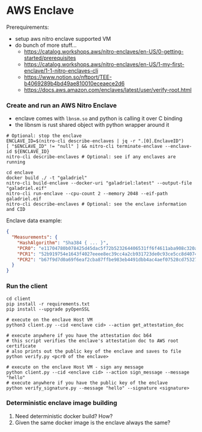 # AWS Enclave

Prerequirements:
* setup aws nitro enclave supported VM
* do bunch of more stuff...
  * https://catalog.workshops.aws/nitro-enclaves/en-US/0-getting-started/prerequisites
  * https://catalog.workshops.aws/nitro-enclaves/en-US/1-my-first-enclave/1-1-nitro-enclaves-cli
  * https://www.notion.so/nftport/TEE-b4069289b4bd49ae810010eceaece2d6
  * https://docs.aws.amazon.com/enclaves/latest/user/verify-root.html

### Create and run an AWS Nitro Enclave

* enclave comes with `lbnsm.so` and python is calling it over C binding
* the libnsm is rust shared object with python wrapper around it

```shell
# Optional: stop the enclave
ENCLAVE_ID=$(nitro-cli describe-enclaves | jq -r ".[0].EnclaveID")
[ "$ENCLAVE_ID" != "null" ] && nitro-cli terminate-enclave --enclave-id ${ENCLAVE_ID}
nitro-cli describe-enclaves # Optional: see if any enclaves are running

cd enclave
docker build ./ -t "galadriel"
nitro-cli build-enclave --docker-uri "galadriel:latest" --output-file "galadriel.eif"
nitro-cli run-enclave --cpu-count 2 --memory 2048 --eif-path galadriel.eif
nitro-cli describe-enclaves # Optional: see the enclave information and CID
```

Enclave data example:
```json
{
  "Measurements": {
    "HashAlgorithm": "Sha384 { ... }",
    "PCR0": "e11704780b078425d45dac5f72b523264406531ff6f4611aba908c320a20b5f2ec81404d21f6f0aef415adf2590d4129",
    "PCR1": "52b919754e1643f4027eeee8ec39cc4a2cb931723de0c93ce5cc8d407467dc4302e86490c01c0d755acfe10dbf657546",
    "PCR2": "b67f9d7d0a69f6eaf2cba87ffbe983eb4491dbb4ac4aef07528cd75327bfd8b5d5122c4f73c61c3836e57363306141cc"
  }
}
```

### Run the client

```shell
cd client
pip install -r requirements.txt
pip install --upgrade pyOpenSSL

# execute on the enclave Host VM
python3 client.py --cid <enclave cid> --action get_attestation_doc

# execute anywhere if you have the attestation doc b64
# this script verifies the enclave's attestation doc to AWS root certificate
# also prints out the public key of the enclave and saves to file
python verify.py <pcr0 of the enclave> 

# execute on the enclave Host VM - sign any message
python client.py --cid <enclave cid> --action sign_message --message "hello"
# execute anywhere if you have the public key of the enclave
python verify_signature.py --message "hello" --signature <signature>
```

### Deterministic enclave image building

1. Need deterministic docker build? How?
2. Given the same docker image is the enclave always the same?